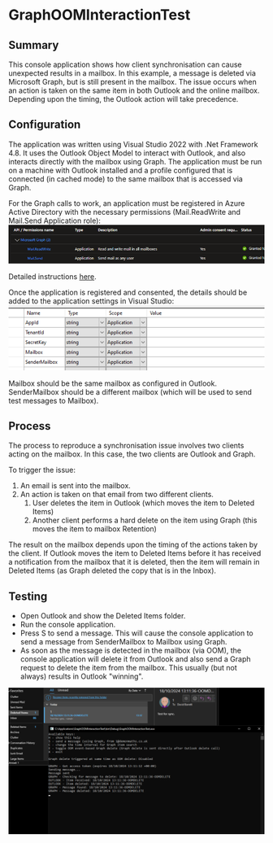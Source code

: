 # GraphOOMInteractionTest

## Summary

This console application shows how client synchronisation can cause unexpected results in a mailbox.  In this example, a message is deleted via Microsoft Graph, but is still present in the mailbox.  The issue occurs when an action is taken on the same item in both Outlook and the online mailbox.  Depending upon the timing, the Outlook action will take precedence.

## Configuration

The application was written using Visual Studio 2022 with .Net Framework 4.8.  It uses the Outlook Object Model to interact with Outlook, and also interacts directly with the mailbox using Graph.  The application must be run on a machine with Outlook installed and a profile configured that is connected (in cached mode) to the same mailbox that is accessed via Graph.

For the Graph calls to work, an application must be registered in Azure Active Directory with the necessary permissions (Mail.ReadWrite and Mail.Send Application role):
![Screenshot of Azure AD permissions of application registration](images/AzureADPermissions.png)

Detailed instructions [here](https://learn.microsoft.com/en-us/graph/auth-register-app-v2?view=graph-rest-1.0).

Once the application is registered and consented, the details should be added to the application settings in Visual Studio:
![Screenshot of a project's Settings.settings file (requires application information to be entered)](images/settings.settings.png)

Mailbox should be the same mailbox as configured in Outlook.  SenderMailbox should be a different mailbox (which will be used to send test messages to Mailbox).

## Process

The process to reproduce a synchronisation issue involves two clients acting on the mailbox.  In this case, the two clients are Outlook and Graph.

To trigger the issue:
1. An email is sent into the mailbox.
1. An action is taken on that email from two different clients.
	1. User deletes the item in Outlook (which moves the item to Deleted Items)
	1. Another client performs a hard delete on the item using Graph (this moves the item to mailbox Retention)

The result on the mailbox depends upon the timing of the actions taken by the client.  If Outlook moves the item to Deleted Items before it has received a notification from the mailbox that it is deleted, then the item will remain in Deleted Items (as Graph deleted the copy that is in the Inbox).

## Testing

- Open Outlook and show the Deleted Items folder.
- Run the console application.
- Press S to send a message.  This will cause the console application to send a message from SenderMailbox to Mailbox using Graph.
- As soon as the message is detected in the mailbox (via OOM), the console application will delete it from Outlook and also send a Graph request to delete the item from the mailbox.  This usually (but not always) results in Outlook "winning".

![Screenshot of Outlook and the console application after a test run](images/TestRun.png)
